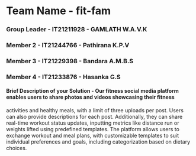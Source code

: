 # Team Name - fit-fam
### Group Leader - IT21211928 - GAMLATH W.A.V.K
### Member 2 -  IT21244766 - Pathirana K.P.V
### Member 3 - IT21229398 - Bandara A.M.B.S
### Member 4 - IT21233876 - Hasanka G.S

#### Brief Description of your Solution - Our fitness social media platform enables users to share photos and videos showcasing their fitness 
activities and healthy meals, with a limit of three uploads per post. Users can also provide descriptions 
for each post. Additionally, they can share real-time workout status updates, inputting metrics like 
distance run or weights lifted using predefined templates. The platform allows users to exchange 
workout and meal plans, with customizable templates to suit individual preferences and goals, including 
categorization based on dietary choices.



